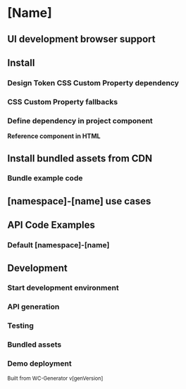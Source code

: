 # [Name]

<!-- AUROLABS-GENERATED-CONTENT:START (FILE:src=./../docTemplates/partials/labsDisclaimer.md) -->
<!-- AUROLABS-GENERATED-CONTENT:END -->

<!-- AURO-GENERATED-CONTENT:START (FILE:src=./../docs/partials/description.md) -->
<!-- AURO-GENERATED-CONTENT:END -->

## UI development browser support

<!-- AURO-GENERATED-CONTENT:START (FILE:src=./../docTemplates/partials/browserSupport.md) -->
<!-- AURO-GENERATED-CONTENT:END -->

## Install

<!-- AURO-GENERATED-CONTENT:START (FILE:src=./../docTemplates/partials/componentInstall.md) -->
<!-- AURO-GENERATED-CONTENT:END -->

### Design Token CSS Custom Property dependency

<!-- AURO-GENERATED-CONTENT:START (FILE:src=./../docTemplates/partials/designTokens.md) -->
<!-- AURO-GENERATED-CONTENT:END -->

### CSS Custom Property fallbacks

<!-- AURO-GENERATED-CONTENT:START (FILE:src=./../docTemplates/partials/cssFallbacks.md) -->
<!-- AURO-GENERATED-CONTENT:END -->

### Define dependency in project component

<!-- AURO-GENERATED-CONTENT:START (FILE:src=./../docTemplates/partials/componentImportDescription.md) -->
<!-- AURO-GENERATED-CONTENT:END -->

<!-- AURO-GENERATED-CONTENT:START (CODE:src=./../docTemplates/partials/componentImport.js) -->
<!-- AURO-GENERATED-CONTENT:END -->

**Reference component in HTML**
<!-- AURO-GENERATED-CONTENT:START (CODE:src=./../apiExamples/basic.html) -->
<!-- AURO-GENERATED-CONTENT:END -->

## Install bundled assets from CDN

<!-- AURO-GENERATED-CONTENT:START (FILE:src=./../docTemplates/partials/bundleInstallDescription.md) -->
<!-- AURO-GENERATED-CONTENT:END -->

### Bundle example code

<!-- AURO-GENERATED-CONTENT:START (CODE:src=./../docTemplates/partials/bundleUse.html) -->
<!-- AURO-GENERATED-CONTENT:END -->

## [namespace]-[name] use cases

<!-- AURO-GENERATED-CONTENT:START (FILE:src=./../docs/partials/useCases.md) -->
<!-- AURO-GENERATED-CONTENT:END -->

## API Code Examples

### Default [namespace]-[name]

<!-- AURO-GENERATED-CONTENT:START (CODE:src=./../apiExamples/basic.html) -->
<!-- AURO-GENERATED-CONTENT:END -->

## Development

<!-- AURO-GENERATED-CONTENT:START (FILE:src=./../docTemplates/partials/developmentDescription.md) -->
<!-- AURO-GENERATED-CONTENT:END -->

### Start development environment

<!-- AURO-GENERATED-CONTENT:START (FILE:src=./../docTemplates/partials/localhost.md) -->
<!-- AURO-GENERATED-CONTENT:END -->

### API generation

<!-- AURO-GENERATED-CONTENT:START (FILE:src=./../docTemplates/partials/developmentApi.md) -->
<!-- AURO-GENERATED-CONTENT:END -->

### Testing

<!-- AURO-GENERATED-CONTENT:START (FILE:src=./../docTemplates/partials/developmentTesting.md) -->
<!-- AURO-GENERATED-CONTENT:END -->

### Bundled assets

<!-- AURO-GENERATED-CONTENT:START (FILE:src=./../docTemplates/partials/developmentBundles.md) -->
<!-- AURO-GENERATED-CONTENT:END -->

### Demo deployment

<!-- AURO-GENERATED-CONTENT:START (FILE:src=./../docTemplates/partials/deploymentDemo.md) -->
<!-- AURO-GENERATED-CONTENT:END -->

<small>Built from WC-Generator v[genVersion]</small>

